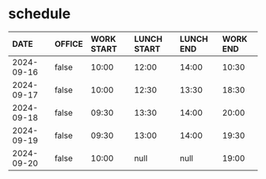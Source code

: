 # schedule

| DATE | OFFICE | WORK START | LUNCH START | LUNCH END | WORK END |
| :-- | :-- | :-- | :-- | :-- | :-- |
| 2024-09-16 | false | 10:00 | 12:00 | 14:00 | 10:30 |
| 2024-09-17 | false | 10:00 | 12:30 | 13:30 | 18:30 |
| 2024-09-18 | false | 09:30 | 13:30 | 14:00 | 20:00 |
| 2024-09-19 | false | 09:30 | 13:00 | 14:00 | 19:30 |
| 2024-09-20 | false | 10:00 | null | null | 19:00 |
